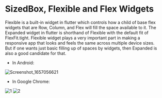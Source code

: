 # SizedBox, Flexible and Flex Widgets

Flexible is a built-in widget in flutter which controls how a child of base flex widgets that are Row, Column, and Flex will fill the space available to it. The Expanded widget in flutter is shorthand of Flexible with the default fit of FlexFit.tight. Flexible widget plays a very important part in making a responsive app that looks and feels the same across multiple device sizes. But if one wants just basic filling up of spaces by widgets, then Expanded is also a good candidate for that.

* In Android:

![Screenshot_1657056621](https://user-images.githubusercontent.com/25466465/177420450-bc95b911-f45e-43c2-8da8-57c663ecec46.png)

* In Google Chrome:

![1](https://user-images.githubusercontent.com/25466465/177420367-846e8665-df4f-432d-a165-60de18b265d1.png)
![2](https://user-images.githubusercontent.com/25466465/177420368-ceabe2d0-c7cb-4018-ac3a-d73528bc20f3.png)
